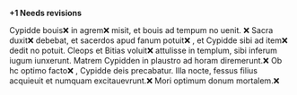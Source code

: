 **+1 Needs revisions**

Cypidde bouis❌  in agrem❌  misit, et bouis ad tempum no uenit. ❌ 
Sacra duxit❌  debebat, et sacerdos apud fanum potuit❌ , et Cypidde sibi ad item❌  dedit no potuit.
Cleops et Bitias voluit❌  attulisse in templum, sibi inferum iugum iunxerunt.
Matrem Cypidden in plaustro ad horam diremerunt.❌ 
Ob hc optimo facto❌ , Cypidde deis precabatur.
Illa nocte, fessus filius acquieuit et numquam excitauevrunt.❌ 
Mori optimum donum mortalem.❌ 
